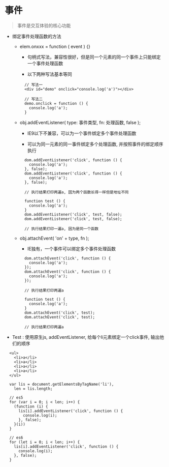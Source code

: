 # 事件

> 事件是交互体验的核心功能

- 绑定事件处理函数的方法

  - elem.onxxx = function ( event ) {}

    - 句柄式写法，兼容性很好，但是同一个元素的同一个事件上只能绑定一个事件处理函数

    - 以下两种写法基本等同

    ```
      // 写法一
      <div id="demo" onclick="console.log('a')"></div>

      // 写法二
      demo.onclick = function () {
        console.log('a');
      }
    ```

  - obj.addEventListener( type: 事件类型, fn: 处理函数, false );

    - IE9以下不兼容，可以为一个事件绑定多个事件处理函数

    - 可以为同一元素的同一事件绑定多个处理函数, 并按照事件的绑定顺序执行

    ```
      dom.addEventListener('click', function () {
        console.log('a');
      }, false);
      dom.addEventListener('click', function () {
        console.log('a');
      }, false);

      // 执行结果打印两遍a, 因为两个函数长得一样但是地址不同
    ```
    ```
      function test () {
        console.log('a');
      }
      dom.addEventListener('click', test, false);
      dom.addEventListener('click', test, false);

      // 执行结果打印一遍a, 因为是同一个函数
    ```

  - obj.attachEvent( 'on' + type, fn );

    - IE独有，一个事件可以绑定多个事件处理函数

    ```
      dom.attachEvent('click', function () {
        console.log('a');
      });
      dom.attachEvent('click', function () {
        console.log('a');
      });

      // 执行结果打印两遍a
    ```
    ```
      function test () {
        console.log('a');
      }
      dom.attachEvent('click', test);
      dom.attachEvent('click', test);

      // 执行结果打印两遍a
    ```

- Test : 使用原生js, addEventListener, 给每个li元素绑定一个click事件, 输出他们的顺序

```
  <ul>
    <li>a</li>
    <li>a</li>
    <li>a</li>
    <li>a</li>
  </ul>

  var lis = document.getElementsByTagName('li'),
    len = lis.length;
```

```
  // es5
  for (var i = 0; i < len; i++) {
    (function (i) {
      lis[i].addEventListener('click', function () {
        console.log(i);
      }, false);
    }(i))
  }
```

```
  // es6
  for (let i = 0; i < len; i++) {
    lis[i].addEventListener('click', function () {
      console.log(i);
    }, false);
  }
```
